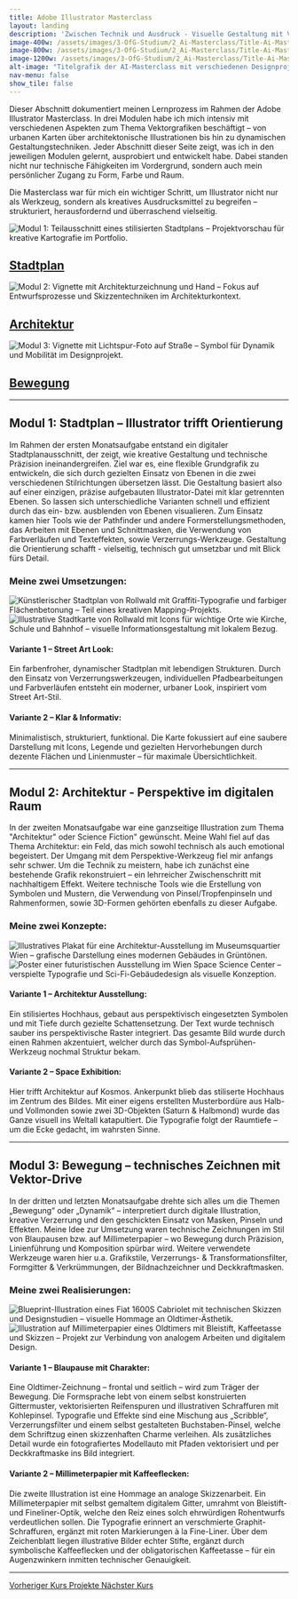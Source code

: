 ```yaml
---
title: Adobe Illustrator Masterclass
layout: landing
description: 'Zwischen Technik und Ausdruck - Visuelle Gestaltung mit Vektorgrafiken'
image-400w: /assets/images/3-OfG-Studium/2_Ai-Masterclass/Title-Ai-Masterclass-400w.jpg
image-800w: /assets/images/3-OfG-Studium/2_Ai-Masterclass/Title-Ai-Masterclass-800w.jpg
image-1200w: /assets/images/3-OfG-Studium/2_Ai-Masterclass/Title-Ai-Masterclass-1200w.jpg
alt-image: "Titelgrafik der AI-Masterclass mit verschiedenen Designprojekten – visuelle Vorschau auf modulare Kreativarbeiten im digitalen Portfolio."
nav-menu: false
show_tile: false
---
```


<div id="main">
    <div class="inner">

  <!-- One -->
  <section id="Einleitung Ai-Masterclass">
    <p>Dieser Abschnitt dokumentiert meinen Lernprozess im Rahmen der Adobe Illustrator Masterclass. In drei Modulen habe ich mich intensiv mit verschiedenen Aspekten zum Thema Vektorgrafiken beschäftigt – von urbanen Karten über architektonische Illustrationen bis hin zu dynamischen Gestaltungstechniken. Jeder Abschnitt dieser Seite zeigt, was ich in den jeweiligen Modulen gelernt, ausprobiert und entwickelt habe. Dabei standen nicht nur technische Fähigkeiten im Vordergrund, sondern auch mein persönlicher Zugang zu Form, Farbe und Raum.</p>
    <p>Die Masterclass war für mich ein wichtiger Schritt, um Illustrator nicht nur als Werkzeug, sondern als kreatives Ausdrucksmittel zu begreifen – strukturiert, herausfordernd und überraschend vielseitig.</p>
  </section>

  <!-- Two -->
  <section class="bricks">
    <article class="style1">
      <span class="image">
        <img alt="Modul 1: Teilausschnitt eines stilisierten Stadtplans – Projektvorschau für kreative Kartografie im Portfolio."
          src="assets/images/3-OfG-Studium/2_Ai-Masterclass/Ai-Masterclass_Modul-01-375w.jpg" >
      </span>
      <a href="#modul-1">
        <h2>Stadtplan</h2>
      </a>
    </article>
    <article class="style2">
      <span class="image">
        <img alt="Modul 2: Vignette mit Architekturzeichnung und Hand – Fokus auf Entwurfsprozesse und Skizzentechniken im Architekturkontext."
          src="assets/images/3-OfG-Studium/2_Ai-Masterclass/Ai-Masterclass_Modul-02-375w.jpg" >
      </span>
      <a href="#modul-2">
        <h2>Architektur</h2>
      </a>
    </article>
    <article class="style3">
      <span class="image">
        <img alt="Modul 3: Vignette mit Lichtspur-Foto auf Straße – Symbol für Dynamik und Mobilität im Designprojekt."
          src="assets/images/3-OfG-Studium/2_Ai-Masterclass/Ai-Masterclass_Modul-03-375w.jpg" >
      </span>
      <a href="#modul-3">
        <h2>Bewegung</h2>
      </a>
    </article>
  </section>
  <hr />

  <!-- Three -->
  <section id="modul-1" class="anchor">
    <h2>Modul 1: Stadtplan – Illustrator trifft Orientierung</h2>
    <p>Im Rahmen der ersten Monatsaufgabe entstand ein digitaler Stadtplanausschnitt, der zeigt, wie kreative Gestaltung und technische Präzision ineinandergreifen. Ziel war es, eine flexible Grundgrafik zu entwickeln, die sich durch gezielten Einsatz von Ebenen in die zwei verschiedenen Stilrichtungen übersetzen lässt. Die Gestaltung basiert also auf einer einzigen, präzise aufgebauten Illustrator-Datei mit klar getrennten Ebenen. So lassen sich unterschiedliche Varianten schnell und effizient durch das ein- bzw. ausblenden von Ebenen visualieren. Zum Einsatz kamen hier Tools wie der Pathfinder und andere Formerstellungsmethoden, das Arbeiten mit Ebenen und Schnittmasken, die Verwendung von Farbverläufen und Texteffekten, sowie Verzerrungs-Werkzeuge. Gestaltung die Orientierung schafft - vielseitig, technisch gut umsetzbar und mit Blick fürs Detail.</p>
    <h3 style="text-align: left;">Meine zwei Umsetzungen:</h3>
    <image-compare class="image image__center" data-position="center center">
        <img 
          slot="image-1" 
          alt="Künstlerischer Stadtplan von Rollwald mit Graffiti-Typografie und farbiger Flächenbetonung – Teil eines kreativen Mapping-Projekts." 
          src="{% link /assets/images/3-OfG-Studium/2_Ai-Masterclass/Ai-Masterclass_Modul-01_Stadtplan-Version1-1200w.jpg %}"
          srcset="
            {% link /assets/images/3-OfG-Studium/2_Ai-Masterclass/Ai-Masterclass_Modul-01_Stadtplan-Version1-100w.jpg %} 100w
            , {% link /assets/images/3-OfG-Studium/2_Ai-Masterclass/Ai-Masterclass_Modul-01_Stadtplan-Version1-400w.jpg %} 400w
            , {% link /assets/images/3-OfG-Studium/2_Ai-Masterclass/Ai-Masterclass_Modul-01_Stadtplan-Version1-800w.jpg %} 800w
            , {% link /assets/images/3-OfG-Studium/2_Ai-Masterclass/Ai-Masterclass_Modul-01_Stadtplan-Version1-1200w.jpg %} 1200w
          "
          sizes="50vw"
        />
        <img 
          slot="image-2" 
          alt="Illustrative Stadtkarte von Rollwald mit Icons für wichtige Orte wie Kirche, Schule und Bahnhof – visuelle Informationsgestaltung mit lokalem Bezug." 
          src="{% link /assets/images/3-OfG-Studium/2_Ai-Masterclass/Ai-Masterclass_Modul-01_Stadtplan-Version2-1200w.jpg %}"
          srcset="
            {% link /assets/images/3-OfG-Studium/2_Ai-Masterclass/Ai-Masterclass_Modul-01_Stadtplan-Version2-100w.jpg %} 100w
            , {% link /assets/images/3-OfG-Studium/2_Ai-Masterclass/Ai-Masterclass_Modul-01_Stadtplan-Version2-400w.jpg %} 400w
            , {% link /assets/images/3-OfG-Studium/2_Ai-Masterclass/Ai-Masterclass_Modul-01_Stadtplan-Version2-800w.jpg %} 800w
            , {% link /assets/images/3-OfG-Studium/2_Ai-Masterclass/Ai-Masterclass_Modul-01_Stadtplan-Version2-1200w.jpg %} 1200w
          "
          sizes="50vw"
        />
    </image-compare>
    <div class="row">
      <div class="6u 12u$(medium)">
        <h4>Variante 1 – Street Art Look:</h4>
        <p>Ein farbenfroher, dynamischer Stadtplan mit lebendigen Strukturen. Durch den Einsatz von Verzerrungswerkzeugen, individuellen Pfadbearbeitungen und Farbverläufen entsteht ein moderner, urbaner Look, inspiriert vom Street Art-Stil.</p>
      </div>
      <div class="6u 12u$(medium)">
        <h4>Variante 2 – Klar & Informativ:</h4>
        <p>Minimalistisch, strukturiert, funktional. Die Karte fokussiert auf eine saubere Darstellung mit Icons, Legende und gezielten Hervorhebungen durch dezente Flächen und Linienmuster – für maximale Übersichtlichkeit.</p>
      </div>
    </div>
  </section>

  <hr />

  <!-- Four -->
  <section id="modul-2" class="anchor">
    <h2>Modul 2: Architektur - Perspektive im digitalen Raum</h2>
    <p>In der zweiten Monatsaufgabe war eine ganzseitige Illustration zum Thema "Architektur" oder Science Fiction" gewünscht. Meine Wahl fiel auf das Thema Architektur: ein Feld, das mich sowohl technisch als auch emotional begeistert. Der Umgang mit dem Perspektive-Werkzeug fiel mir anfangs sehr schwer. Um die Technik zu meistern, habe ich zunächst eine bestehende Grafik rekonstruiert – ein lehrreicher Zwischenschritt mit nachhaltigem Effekt. Weitere technische Tools wie die Erstellung von Symbolen und Mustern, die Verwendung von Pinsel/Tropfenpinseln und Rahmenformen, sowie 3D-Formen gehörten ebenfalls zu dieser Aufgabe.</p>
    <h3 style="text-align: left;">Meine zwei Konzepte:</h3>
    <image-compare class="image image__center" data-position="center center">
        <img 
          slot="image-1" 
          alt="Illustratives Plakat für eine Architektur-Ausstellung im Museumsquartier Wien – grafische Darstellung eines modernen Gebäudes in Grüntönen." 
          src="{% link /assets/images/3-OfG-Studium/2_Ai-Masterclass/Ai-Masterclass_Modul-02_Perspektive-Version1-1200w.jpg %}"
          srcset="
            {% link /assets/images/3-OfG-Studium/2_Ai-Masterclass/Ai-Masterclass_Modul-02_Perspektive-Version1-100w.jpg %} 100w
            , {% link /assets/images/3-OfG-Studium/2_Ai-Masterclass/Ai-Masterclass_Modul-02_Perspektive-Version1-400w.jpg %} 400w
            , {% link /assets/images/3-OfG-Studium/2_Ai-Masterclass/Ai-Masterclass_Modul-02_Perspektive-Version1-800w.jpg %} 800w
            , {% link /assets/images/3-OfG-Studium/2_Ai-Masterclass/Ai-Masterclass_Modul-02_Perspektive-Version1-1200w.jpg %} 1200w
          "
          sizes="40vw"
        />
        <img 
          slot="image-2" 
          alt="Poster einer futuristischen Ausstellung im Wien Space Science Center – verspielte Typografie und Sci-Fi-Gebäudedesign als visuelle Konzeption." 
          src="{% link /assets/images/3-OfG-Studium/2_Ai-Masterclass/Ai-Masterclass_Modul-02_Perspektive-Version2-1200w.jpg %}"
          srcset="
            {% link /assets/images/3-OfG-Studium/2_Ai-Masterclass/Ai-Masterclass_Modul-02_Perspektive-Version2-100w.jpg %} 100w
            , {% link /assets/images/3-OfG-Studium/2_Ai-Masterclass/Ai-Masterclass_Modul-02_Perspektive-Version2-400w.jpg %} 400w
            , {% link /assets/images/3-OfG-Studium/2_Ai-Masterclass/Ai-Masterclass_Modul-02_Perspektive-Version2-800w.jpg %} 800w
            , {% link /assets/images/3-OfG-Studium/2_Ai-Masterclass/Ai-Masterclass_Modul-02_Perspektive-Version2-1200w.jpg %} 1200w
          "
          sizes="40vw"
        />
    </image-compare>
    <div class="row">
      <div class="6u 12u$(medium)">
        <h4>Variante 1 – Architektur Ausstellung:</h4>
        <p>Ein stilisiertes Hochhaus, gebaut aus perspektivisch eingesetzten Symbolen und mit Tiefe durch gezielte Schattensetzung. Der Text wurde technisch sauber ins perspektivische Raster integriert. Das gesamte Bild wurde durch einen Rahmen akzentuiert, welcher durch das Symbol-Aufsprühen-Werkzeug nochmal Struktur bekam.</p>
      </div>
      <div class="6u 12u$(medium)">
        <h4>Variante 2 – Space Exhibition:</h4>
        <p>Hier trifft Architektur auf Kosmos. Ankerpunkt blieb das stiliserte Hochhaus im Zentrum des Bildes. Mit einer eigens erstellten Musterbordüre aus Halb- und Vollmonden sowie zwei 3D-Objekten (Saturn & Halbmond) wurde das Ganze visuell ins Weltall katapultiert. Die Typografie folgt der Raumtiefe – um die Ecke gedacht, im wahrsten Sinne.</p>
      </div>
    </div>
  </section>

  <hr />

  <!-- Five -->
  <section id="modul-3" class="anchor">
    <h2>Modul 3: Bewegung – technisches Zeichnen mit Vektor-Drive</h2>
    <p>In der dritten und letzten Monatsaufgabe drehte sich alles um die Themen „Bewegung“ oder „Dynamik“ – interpretiert durch digitale Illustration, kreative Verzerrung und den geschickten Einsatz von Masken, Pinseln und Effekten. Meine Idee zur Umsetzung waren technische Zeichnungen im Stil von Blaupausen bzw. auf Millimeterpapier – wo Bewegung durch Präzision, Linienführung und Komposition spürbar wird. Weitere verwendete Werkzeuge waren hier u.a. Grafikstile, Verzerrungs- & Transformationsfilter, Formgitter & Verkrümmungen, der Bildnachzeichner und Deckkraftmasken.</p>
    <h3 style="text-align: left;">Meine zwei Realisierungen:</h3>
    <image-compare class="image" data-position="center center">
        <img 
          slot="image-1" 
          alt="Blueprint-Illustration eines Fiat 1600S Cabriolet mit technischen Skizzen und Designstudien – visuelle Hommage an Oldtimer-Ästhetik." 
          src="{% link /assets/images/3-OfG-Studium/2_Ai-Masterclass/Ai-Masterclass_Modul-03_Auto-Version1-1200w.jpg %}"
          srcset="
            {% link /assets/images/3-OfG-Studium/2_Ai-Masterclass/Ai-Masterclass_Modul-03_Auto-Version1-100w.jpg %} 100w
            , {% link /assets/images/3-OfG-Studium/2_Ai-Masterclass/Ai-Masterclass_Modul-03_Auto-Version1-400w.jpg %} 400w
            , {% link /assets/images/3-OfG-Studium/2_Ai-Masterclass/Ai-Masterclass_Modul-03_Auto-Version1-800w.jpg %} 800w
            , {% link /assets/images/3-OfG-Studium/2_Ai-Masterclass/Ai-Masterclass_Modul-03_Auto-Version1-1200w.jpg %} 1200w
          "
          sizes="90vw"
        />
        <img 
          slot="image-2" 
          alt="Illustration auf Millimeterpapier eines Oldtimers mit Bleistift, Kaffeetasse und Skizzen – Projekt zur Verbindung von analogem Arbeiten und digitalem Design." 
          src="{% link /assets/images/3-OfG-Studium/2_Ai-Masterclass/Ai-Masterclass_Modul-03_Auto-Version2-1200w.jpg %}"
          srcset="
            {% link /assets/images/3-OfG-Studium/2_Ai-Masterclass/Ai-Masterclass_Modul-03_Auto-Version2-100w.jpg %} 100w
            , {% link /assets/images/3-OfG-Studium/2_Ai-Masterclass/Ai-Masterclass_Modul-03_Auto-Version2-400w.jpg %} 400w
            , {% link /assets/images/3-OfG-Studium/2_Ai-Masterclass/Ai-Masterclass_Modul-03_Auto-Version2-800w.jpg %} 800w
            , {% link /assets/images/3-OfG-Studium/2_Ai-Masterclass/Ai-Masterclass_Modul-03_Auto-Version2-1200w.jpg %} 1200w
          "
          sizes="90vw"
        />
    </image-compare>
    <div class="row">
      <div class="6u 12u$(medium)">
        <h4>Variante 1 – Blaupause mit Charakter:</h4>
        <p>Eine Oldtimer-Zeichnung – frontal und seitlich – wird zum Träger der Bewegung. Die Formsprache lebt von einem selbst konstruierten Gittermuster, vektorisierten Reifenspuren und illustrativen Schraffuren mit Kohlepinsel. Typografie und Effekte sind eine Mischung aus „Scribble“, Verzerrungsfilter und einem selbst gestalteten Buchstaben-Pinsel, welche dem Schriftzug einen skizzenhaften Charme verleihen. Als zusätzliches Detail wurde ein fotografiertes Modellauto mit Pfaden vektorisiert und per Deckkraftmaske ins Bild integriert.</p>
      </div>
      <div class="6u 12u$(medium)">
        <h4>Variante 2 – Millimeterpapier mit Kaffeeflecken:</h4>
        <p>Die zweite Illustration ist eine Hommage an analoge Skizzenarbeit. Ein Millimeterpapier mit selbst gemaltem digitalem Gitter, umrahmt von Bleistift- und Fineliner-Optik, welche den Reiz eines solch ehrwürdigen Rohentwurfs verdeutlichen sollen. Die Typografie erinnert an verschmierte Graphit-Schraffuren, ergänzt mit roten Markierungen à la Fine-Liner. Über dem Zeichenblatt liegen illustrative Bilder echter Stifte, ergänzt durch symbolische Kaffeeflecken und der obligatorischen Kaffeetasse – für ein Augenzwinkern inmitten technischer Genauigkeit. </p>
      </div>
    </div>
  </section>
<hr>

<!-- Six -->
  <div class="bar">
    <a class="button previous" href="{% link 3a_Grundlagen-Grafiksoftware.md %}">
      Vorheriger Kurs
    </a>
    <a class="button" href="{% link 2_Projekte.md %}">
      Projekte
    </a>
    <a class="button next" href="{% link 3c_Ps-Masterclass.md %}">
      Nächster Kurs 
    </a>
  </div>
</div>